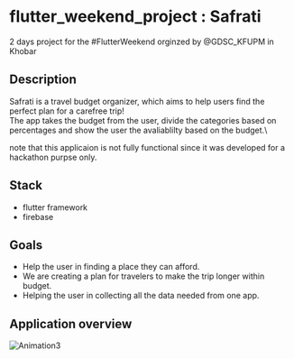# flutter_weekend_project : Safrati

2 days project for the #FlutterWeekend orginzed by @GDSC_KFUPM in Khobar

## Description 

Safrati is a travel budget organizer, which aims to help users find the perfect plan for a carefree trip!\
The app takes the budget from the user, divide the categories based on percentages and show the user the avaliablilty based on the budget.\

note that this applicaion is not fully functional since it was developed for a hackathon purpse only. 

## Stack
- flutter framework 
- firebase 

## Goals 
- Help the user in finding a place they can afford.
- We are creating a plan for travelers to make the trip longer within budget.
- Helping the user in collecting all the data needed from one app. 

## Application overview 

![Animation3](https://user-images.githubusercontent.com/67692329/202869797-cbdaeeba-7904-4c6e-b093-dc4522e75e04.gif)
